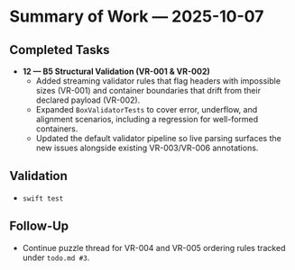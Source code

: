 # Summary of Work — 2025-10-07

## Completed Tasks

- **12 — B5 Structural Validation (VR-001 & VR-002)**
  - Added streaming validator rules that flag headers with impossible sizes (VR-001) and container boundaries that drift
    from their declared payload (VR-002).
  - Expanded `BoxValidatorTests` to cover error, underflow, and alignment scenarios, including a regression for well-formed containers.
  - Updated the default validator pipeline so live parsing surfaces the new issues alongside existing VR-003/VR-006
    annotations.

## Validation

- `swift test`

## Follow-Up

- Continue puzzle thread for VR-004 and VR-005 ordering rules tracked under `todo.md #3`.
